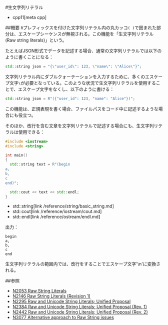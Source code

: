#生文字列リテラル
* cpp11[meta cpp]

##概要
`R`プレフィックスを付けた文字列リテラル内の丸カッコ`( )`で囲まれた部分は、エスケープシーケンスが無視される。この機能を「生文字列リテラル (Raw string literals)」という。

たとえばJSON形式でデータを記述する場合、通常の文字列リテラルでは以下のように書くことになる：

```cpp
std::string json = "{\"user_id\": 123, \"name\": \"Alice\"}";
```

文字列リテラル内にダブルクォーテーションを入力するために、多くのエスケープ文字`\`が必要となっている。このような状況で生文字列リテラルを使用することで、エスケープ文字をなくし、以下のように書ける：

```cpp
std::string json = R"({"user_id": 123, "name": "Alice"})";
```

この機能は、正規表現を書く場合、ファイルパスをコード中に記述するような場合にも役立つ。

そのほか、改行を含む文章を文字列リテラルで記述する場合にも、生文字列リテラルは使用できる：

```cpp
#include <iostream>
#include <string>

int main()
{
  std::string text = R"(begin
a,
b,
c
end)";

  std::cout << text << std::endl;
}
```
* std::string[link /reference/string/basic_string.md]
* std::cout[link /reference/iostream/cout.md]
* std::endl[link /reference/ostream/endl.md]

出力：

```
begin
a,
b,
c
end
```

生文字列リテラルの範囲内では、改行をすることでエスケープ文字'\n'に変換される。


##参照
- [N2053 Raw String Literals](http://www.open-std.org/jtc1/sc22/wg21/docs/papers/2006/n2053.html)
- [N2146 Raw String Literals (Revision 1)](http://www.open-std.org/jtc1/sc22/wg21/docs/papers/2007/n2146.html)
- [N2295 Raw and Unicode String Literals; Unified Proposal](http://www.open-std.org/jtc1/sc22/wg21/docs/papers/2007/n2295.html)
- [N2384 Raw and Unicode String Literals; Unified Proposal (Rev. 1)](http://www.open-std.org/jtc1/sc22/wg21/docs/papers/2007/n2384.html)
- [N2442 Raw and Unicode String Literals; Unified Proposal (Rev. 2)](http://www.open-std.org/jtc1/sc22/wg21/docs/papers/2007/n2442.htm)
- [N3077 Alternative approach to Raw String issues](http://www.open-std.org/jtc1/sc22/wg21/docs/papers/2010/n3077.html)

